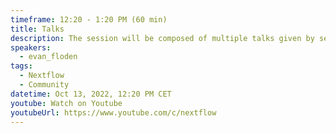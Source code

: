 ```yaml
---
timeframe: 12:20 - 1:20 PM (60 min)
title: Talks
description: The session will be composed of multiple talks given by several speakers. Details will be announced soon.
speakers:
  - evan_floden
tags:
  - Nextflow
  - Community
datetime: Oct 13, 2022, 12:20 PM CET
youtube: Watch on Youtube
youtubeUrl: https://www.youtube.com/c/nextflow
---
```

